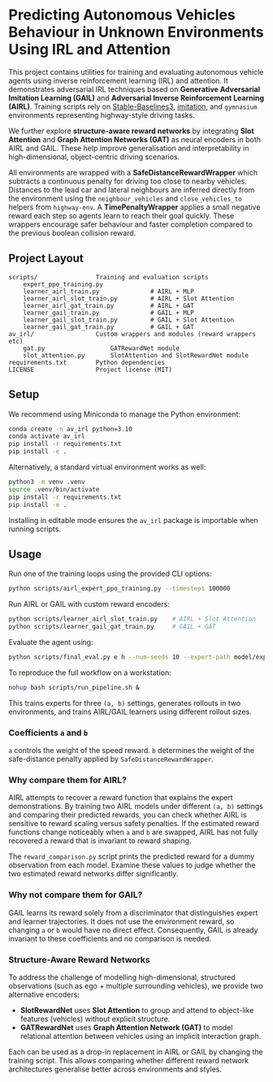 # Predicting Autonomous Vehicles Behaviour in Unknown Environments Using IRL and Attention

This project contains utilities for training and evaluating autonomous vehicle agents using inverse reinforcement learning (IRL) and attention. It demonstrates adversarial IRL techniques based on **Generative Adversarial Imitation Learning (GAIL)** and **Adversarial Inverse Reinforcement Learning (AIRL)**. Training scripts rely on [Stable-Baselines3](https://github.com/DLR-RM/stable-baselines3), [imitation](https://github.com/HumanCompatibleAI/imitation), and `gymnasium` environments representing highway-style driving tasks.

We further explore **structure-aware reward networks** by integrating **Slot Attention** and **Graph Attention Networks (GAT)** as neural encoders in both AIRL and GAIL. These help improve generalisation and interpretability in high-dimensional, object-centric driving scenarios.

All environments are wrapped with a **SafeDistanceRewardWrapper** which subtracts a continuous penalty for driving too close to nearby vehicles. Distances to the lead car and lateral neighbours are inferred directly from the environment using the `neighbour_vehicles` and `close_vehicles_to` helpers from `highway-env`. A **TimePenaltyWrapper** applies a small negative reward each step so agents learn to reach their goal quickly. These wrappers encourage safer behaviour and faster completion compared to the previous boolean collision reward.

## Project Layout

```
scripts/                Training and evaluation scripts
    expert_ppo_training.py
    learner_airl_train.py              # AIRL + MLP
    learner_airl_slot_train.py         # AIRL + Slot Attention
    learner_airl_gat_train.py          # AIRL + GAT
    learner_gail_train.py              # GAIL + MLP
    learner_gail_slot_train.py         # GAIL + Slot Attention
    learner_gail_gat_train.py          # GAIL + GAT
av_irl/                 Custom wrappers and modules (reward wrappers etc)
    gat.py                  GATRewardNet module
    slot_attention.py       SlotAttention and SlotRewardNet module
requirements.txt        Python dependencies
LICENSE                 Project license (MIT)
```

## Setup

We recommend using Miniconda to manage the Python environment:

```bash
conda create -n av_irl python=3.10
conda activate av_irl
pip install -r requirements.txt
pip install -e .
```

Alternatively, a standard virtual environment works as well:

```bash
python3 -m venv .venv
source .venv/bin/activate
pip install -r requirements.txt
pip install -e .
```

Installing in editable mode ensures the `av_irl` package is importable when running scripts.

## Usage

Run one of the training loops using the provided CLI options:

```bash
python scripts/airl_expert_ppo_training.py --timesteps 100000
```

Run AIRL or GAIL with custom reward encoders:

```bash
python scripts/learner_airl_slot_train.py    # AIRL + Slot Attention
python scripts/learner_gail_gat_train.py     # GAIL + GAT
```

Evaluate the agent using:

```bash
python scripts/final_eval.py e h --num-seeds 10 --expert-path model/expert.zip --learner-path model/learner.zip
```

To reproduce the full workflow on a workstation:

```bash
nohup bash scripts/run_pipeline.sh &
```

This trains experts for three `(a, b)` settings, generates rollouts in two environments, and trains AIRL/GAIL learners using different rollout sizes.

### Coefficients `a` and `b`

`a` controls the weight of the speed reward. `b` determines the weight of the safe-distance penalty applied by `SafeDistanceRewardWrapper`.

### Why compare them for AIRL?

AIRL attempts to recover a reward function that explains the expert demonstrations. By training two AIRL models under different `(a, b)` settings and comparing their predicted rewards, you can check whether AIRL is sensitive to reward scaling versus safety penalties. If the estimated reward functions change noticeably when `a` and `b` are swapped, AIRL has not fully recovered a reward that is invariant to reward shaping.

The `reward_comparison.py` script prints the predicted reward for a dummy observation from each model. Examine these values to judge whether the two estimated reward networks differ significantly.

### Why not compare them for GAIL?

GAIL learns its reward solely from a discriminator that distinguishes expert and learner trajectories. It does not use the environment reward, so changing `a` or `b` would have no direct effect. Consequently, GAIL is already invariant to these coefficients and no comparison is needed.

### Structure-Aware Reward Networks

To address the challenge of modelling high-dimensional, structured observations (such as ego + multiple surrounding vehicles), we provide two alternative encoders:

- **SlotRewardNet** uses **Slot Attention** to group and attend to object-like features (vehicles) without explicit structure.
- **GATRewardNet** uses **Graph Attention Network (GAT)** to model relational attention between vehicles using an implicit interaction graph.

Each can be used as a drop-in replacement in AIRL or GAIL by changing the training script. This allows comparing whether different reward network architectures generalise better across environments and styles.
